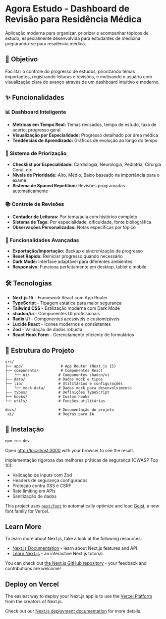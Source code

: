 # Agora Estudo - Dashboard de Revisão para Residência Médica

Aplicação moderna para organizar, priorizar e acompanhar tópicos de estudo, especialmente desenvolvida para estudantes de medicina preparando-se para residência médica.

## 🎯 Objetivo

Facilitar o controle do progresso de estudos, priorizando temas importantes, registrando leituras e revisões, e motivando o usuário com visualização clara do avanço através de um dashboard intuitivo e moderno.

## ✨ Funcionalidades

### 📊 Dashboard Inteligente
- **Métricas em Tempo Real:** Temas revisados, tempo de estudo, taxa de acerto, progresso geral
- **Visualização por Especialidade:** Progresso detalhado por área médica
- **Tendências de Aprendizado:** Gráficos de evolução ao longo do tempo

### 🎯 Sistema de Priorização
- **Checklist por Especialidade:** Cardiologia, Neurologia, Pediatria, Cirurgia Geral, etc.
- **Níveis de Prioridade:** Alto, Médio, Baixo baseado na importância para o exame
- **Sistema de Spaced Repetition:** Revisões programadas automaticamente

### 📚 Controle de Revisões
- **Contador de Leituras:** Por tema/aula com histórico completo
- **Sistema de Tags:** Por especialidade, dificuldade, fonte bibliográfica
- **Observações Personalizadas:** Notas específicas por tópico

### 🔄 Funcionalidades Avançadas
- **Exportação/Importação:** Backup e sincronização de progresso
- **Reset Rápido:** Reiniciar progresso quando necessário
- **Dark Mode:** Interface adaptável para diferentes ambientes
- **Responsivo:** Funciona perfeitamente em desktop, tablet e mobile

## 🛠️ Tecnologias

- **Next.js 15** - Framework React com App Router
- **TypeScript** - Tipagem estática para maior segurança
- **Tailwind CSS** - Estilização moderna com Dark Mode
- **shadcn/ui** - Componentes UI profissionais
- **Radix UI** - Componentes acessíveis e customizáveis
- **Lucide React** - Ícones modernos e consistentes
- **Zod** - Validação de dados robusta
- **React Hook Form** - Gerenciamento eficiente de formulários

## 📁 Estrutura do Projeto

```
src/
├── app/                 # App Router (Next.js 15)
├── components/          # Componentes React
│   └── ui/             # Componentes shadcn/ui
├── data/               # Dados mock e tipos
├── lib/                # Utilitários e configurações
│   └── mock-data/      # Dados mock para desenvolvimento
├── types/              # Definições TypeScript
├── hooks/              # Custom hooks
└── utils/              # Funções utilitárias

docs/                   # Documentação do projeto
.ai/                    # Regras para IA
```

## 🚀 Instalação

```bash
npm run dev
```

Open [http://localhost:3000](http://localhost:3000) with your browser to see the result.

Implementação rigorosa das melhores práticas de segurança (OWASP Top 10):
- Validação de inputs com Zod
- Headers de segurança configurados
- Proteção contra XSS e CSRF
- Rate limiting em APIs
- Sanitização de dados

This project uses [`next/font`](https://nextjs.org/docs/app/building-your-application/optimizing/fonts) to automatically optimize and load [Geist](https://vercel.com/font), a new font family for Vercel.

## Learn More

To learn more about Next.js, take a look at the following resources:

- [Next.js Documentation](https://nextjs.org/docs) - learn about Next.js features and API.
- [Learn Next.js](https://nextjs.org/learn) - an interactive Next.js tutorial.

You can check out [the Next.js GitHub repository](https://github.com/vercel/next.js) - your feedback and contributions are welcome!

## Deploy on Vercel

The easiest way to deploy your Next.js app is to use the [Vercel Platform](https://vercel.com/new?utm_medium=default-template&filter=next.js&utm_source=create-next-app&utm_campaign=create-next-app-readme) from the creators of Next.js.

Check out our [Next.js deployment documentation](https://nextjs.org/docs/app/building-your-application/deploying) for more details.
